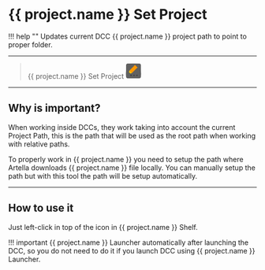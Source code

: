 # **{{ project.name }} Set Project**

!!! help ""
    Updates current DCC {{ project.name }} project path to point to proper folder.
    
***

 > {{ project.name }} Set Project
![{{ project.name }} Set Project](../../img/tools/shelf/icons/setproject.png?style=centerme)


***

## **Why is important?**

When working inside DCCs, they work taking into account the current Project Path, this is the path
that will be used as the root path when working with relative paths.

To properly work in {{ project.name }} you need to setup the path where Artella downloads {{ project.name }} file locally.
You can manually setup the path but with this tool the path will be setup automatically.

***

## **How to use it**

Just left-click in top of the icon in {{ project.name }} Shelf.

!!! important
    {{ project.name }} Launcher automatically after launching the DCC, so you do not need to do it
    if you launch DCC using {{ project.name }} Launcher.

